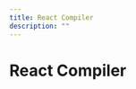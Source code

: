 ```yaml
---
title: React Compiler
description: ""
---
```


# React Compiler

<!-- Add introductory information and notes here -->
